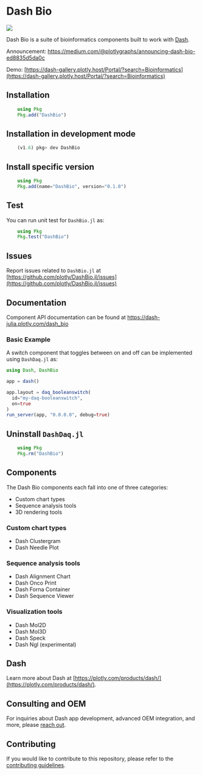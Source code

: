# Dash Bio
[docs-dev-img]: https://img.shields.io/badge/docs-dev-blue.svg
[docs-dev-url]: https://dash-julia.plotly.com/dash_bio
[![][docs-dev-img]][docs-dev-url]

Dash Bio is a suite of bioinformatics components built to work with
[Dash](https://github.com/plotly/dash/).

Announcement: https://medium.com/@plotlygraphs/announcing-dash-bio-ed8835d5da0c

Demo:
[https://dash-gallery.plotly.host/Portal/?search=Bioinformatics](https://dash-gallery.plotly.host/Portal/?search=Bioinformatics)

## Installation

```julia    
    using Pkg
    Pkg.add("DashBio")
```
## Installation in development mode

```julia    
    (v1.6) pkg> dev DashBio
```
## Install specific version

```julia    
    using Pkg
    Pkg.add(name="DashBio", version="0.1.0")
```
## Test

You can run unit test for `DashBio.jl` as:

```julia    
    using Pkg
    Pkg.test("DashBio")
```

## Issues
Report issues related to `DashBio.jl` at [https://github.com/plotly/DashBio.jl/issues](https://github.com/plotly/DashBio.jl/issues)


## Documentation
Component API documentation can be found at https://dash-julia.plotly.com/dash_bio


### Basic Example

A switch component that toggles between on and off can be implemented using `DashDaq.jl` as:

```julia
using Dash, DashBio

app = dash()

app.layout = daq_booleanswitch(
  id="my-daq-booleanswitch",
  on=true
)  
run_server(app, "0.0.0.0", debug=true)
```

## Uninstall `DashDaq.jl`

```julia    
    using Pkg
    Pkg.rm("DashBio")
```

## Components

The Dash Bio components each fall into one of three categories:

- Custom chart types
- Sequence analysis tools
- 3D rendering tools


### Custom chart types

- Dash Clustergram
- Dash Needle Plot

### Sequence analysis tools

- Dash Alignment Chart
- Dash Onco Print
- Dash Forna Container
- Dash Sequence Viewer

### Visualization tools

- Dash Mol2D
- Dash Mol3D
- Dash Speck
- Dash Ngl (experimental)

## Dash

Learn more about Dash at
[https://plotly.com/products/dash/](https://plotly.com/products/dash/).

## Consulting and OEM

For inquiries about Dash app development, advanced OEM integration, and more, please [reach out](https://plotly.typeform.com/to/mH1Cpb).

## Contributing

If you would like to contribute to this repository, please refer to
the [contributing guidelines](https://github.com/plotly/dash-bio/blob/master/CONTRIBUTING.md).

